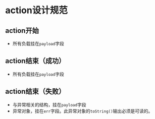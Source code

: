 # action设计规范

## action开始

- 所有负载挂在`payload`字段

## action结束（成功）

- 所有负载挂在`payload`字段

## action结束（失败）

- 与异常相关的结构，挂在`payload`字段
- 异常对象，挂在`err`字段。此异常对象的`toString()`输出必须是可读的。
